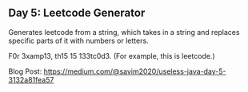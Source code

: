 ## Day 5: Leetcode Generator
Generates leetcode from a string, which takes in a string and replaces specific parts of it with numbers or letters.


F0r 3xamp13, th15 15 133tc0d3. (For example, this is leetcode.)


Blog Post: https://medium.com/@savim2020/useless-java-day-5-3132a81fea57
